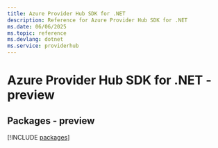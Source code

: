 ```yaml
---
title: Azure Provider Hub SDK for .NET
description: Reference for Azure Provider Hub SDK for .NET
ms.date: 06/06/2025
ms.topic: reference
ms.devlang: dotnet
ms.service: providerhub
---
```

# Azure Provider Hub SDK for .NET - preview
## Packages - preview
[!INCLUDE [packages](provider-hub-index.md)]